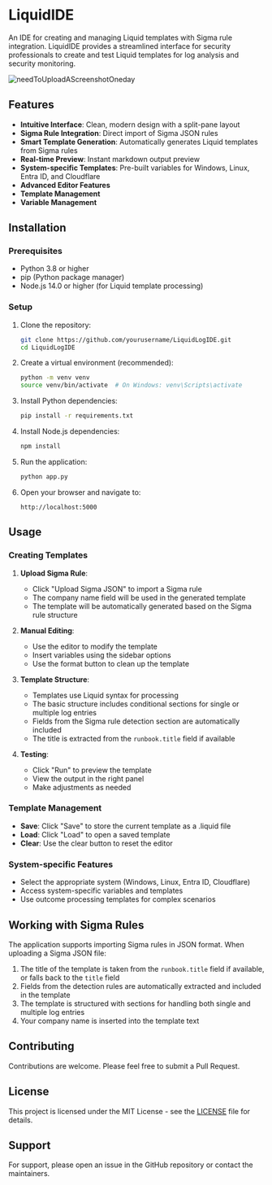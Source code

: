 # LiquidIDE

An IDE for creating and managing Liquid templates with Sigma rule integration. LiquidIDE provides a streamlined interface for security professionals to create and test Liquid templates for log analysis and security monitoring.

![needToUploadAScreenshotOneday](needToUploadAScreenshotOneday.png)

## Features

- **Intuitive Interface**: Clean, modern design with a split-pane layout
- **Sigma Rule Integration**: Direct import of Sigma JSON rules
- **Smart Template Generation**: Automatically generates Liquid templates from Sigma rules
- **Real-time Preview**: Instant markdown output preview
- **System-specific Templates**: Pre-built variables for Windows, Linux, Entra ID, and Cloudflare
- **Advanced Editor Features**
- **Template Management**
- **Variable Management**

## Installation

### Prerequisites

- Python 3.8 or higher
- pip (Python package manager)
- Node.js 14.0 or higher (for Liquid template processing)

### Setup

1. Clone the repository:
   ```bash
   git clone https://github.com/yourusername/LiquidLogIDE.git
   cd LiquidLogIDE
   ```

2. Create a virtual environment (recommended):
   ```bash
   python -m venv venv
   source venv/bin/activate  # On Windows: venv\Scripts\activate
   ```

3. Install Python dependencies:
   ```bash
   pip install -r requirements.txt
   ```

4. Install Node.js dependencies:
   ```bash
   npm install
   ```

5. Run the application:
   ```bash
   python app.py
   ```

6. Open your browser and navigate to:
   ```
   http://localhost:5000
   ```

## Usage

### Creating Templates

1. **Upload Sigma Rule**:
   - Click "Upload Sigma JSON" to import a Sigma rule
   - The company name field will be used in the generated template
   - The template will be automatically generated based on the Sigma rule structure

2. **Manual Editing**:
   - Use the editor to modify the template
   - Insert variables using the sidebar options
   - Use the format button to clean up the template

3. **Template Structure**:
   - Templates use Liquid syntax for processing
   - The basic structure includes conditional sections for single or multiple log entries
   - Fields from the Sigma rule detection section are automatically included
   - The title is extracted from the `runbook.title` field if available

4. **Testing**:
   - Click "Run" to preview the template
   - View the output in the right panel
   - Make adjustments as needed

### Template Management

- **Save**: Click "Save" to store the current template as a .liquid file
- **Load**: Click "Load" to open a saved template
- **Clear**: Use the clear button to reset the editor

### System-specific Features

- Select the appropriate system (Windows, Linux, Entra ID, Cloudflare)
- Access system-specific variables and templates
- Use outcome processing templates for complex scenarios

## Working with Sigma Rules

The application supports importing Sigma rules in JSON format. When uploading a Sigma JSON file:

1. The title of the template is taken from the `runbook.title` field if available, or falls back to the `title` field
2. Fields from the detection rules are automatically extracted and included in the template
3. The template is structured with sections for handling both single and multiple log entries
4. Your company name is inserted into the template text


## Contributing

Contributions are welcome. Please feel free to submit a Pull Request.

## License

This project is licensed under the MIT License - see the [LICENSE](LICENSE) file for details.

## Support

For support, please open an issue in the GitHub repository or contact the maintainers. 
